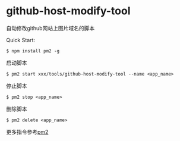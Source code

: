 # github-host-modify-tool
自动修改github网站上图片域名的脚本

Quick Start:
<!-- pm2可以将程序常驻在后台 -->
```$ npm install pm2 -g```

启动脚本

```$ pm2 start xxx/tools/github-host-modify-tool --name <app_name>```

停止脚本

```$ pm2 stop <app_name>```

删除脚本

```$ pm2 delete <app_name>```

更多指令参考[pm2](https://pm2.keymetrics.io/docs/usage/pm2-doc-single-page/)
